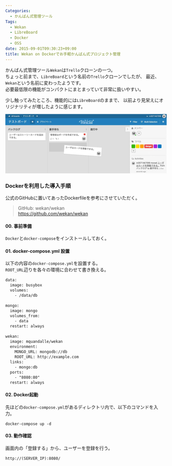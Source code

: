 ```yaml
---
Categories:
  - かんばん式管理ツール
Tags:
  - Wekan
  - LibreBoard
  - Docker
  - OSS
date: 2015-09-01T09:30:23+09:00
title: Wekan on Dockerでお手軽かんばん式プロジェクト管理
---
```


かんばん式管理ツール`Wekan`は`Trello`クローンの一つ。  
ちょっと前まで、`LibreBoard`という名前の`Trello`クローンでしたが、
最近、`Wekan`という名前に変わったようです。  
必要最低限の機能がコンパクトにまとまっていて非常に扱いやすい。

少し触ってみたところ、機能的には`LibreBoard`のままで、
以前より見栄えにオリジナリティが増したように感じます。

![Wekan ScreenShot](/images/post/2015/09/docker-wekan/wekan01.jpg)


### Dockerを利用した導入手順

公式のGitHubに置いてあったDockerfileを参考にさせていただく。

> GitHub: wekan/wekan  
> https://github.com/wekan/wekan

#### 00. 事前準備

`Docker`と`docker-compose`をインストールしておく。

#### 01. docker-compose.yml 設置

以下の内容の`docker-compose.yml`を設置する。  
`ROOT_URL`辺りを各々の環境に合わせて書き換える。

```
data:
  image: busybox
  volumes:
    - /data/db

mongo:
  image: mongo
  volumes_from:
    - data
  restart: always

wekan:
  image: mquandalle/wekan
  environment:
    MONGO_URL: mongodb://db
    ROOT_URL: http://example.com
  links:
    - mongo:db
  ports:
    - "8080:80"
  restart: always
```

#### 02. Docker起動

先ほどの`docker-compose.yml`があるディレクトリ内で、以下のコマンドを入力。
```
docker-compose up -d
```

#### 03. 動作確認
画面内の「登録する」から、ユーザーを登録を行う。
```
http://(SERVER_IP):8080/
```
